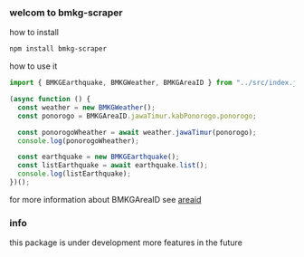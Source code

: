 ### welcom to bmkg-scraper

how to install

```bash
npm install bmkg-scraper

```

how to use it 
```javascript
import { BMKGEarthquake, BMKGWeather, BMKGAreaID } from "../src/index.js";

(async function () {
  const weather = new BMKGWeather();
  const ponorogo = BMKGAreaID.jawaTimur.kabPonorogo.ponorogo;

  const ponorogoWheather = await weather.jawaTimur(ponorogo);
  console.log(ponorogoWheather);

  const earthquake = new BMKGEarthquake();
  const listEarthquake = await earthquake.list();
  console.log(listEarthquake);
})();
```

for more information about BMKGAreaID see [areaid](https://github.com/ka-shifuka/BMKG-scraper/tree/main/src/data/areaIDList)


### info
this package is under development more features in the future
